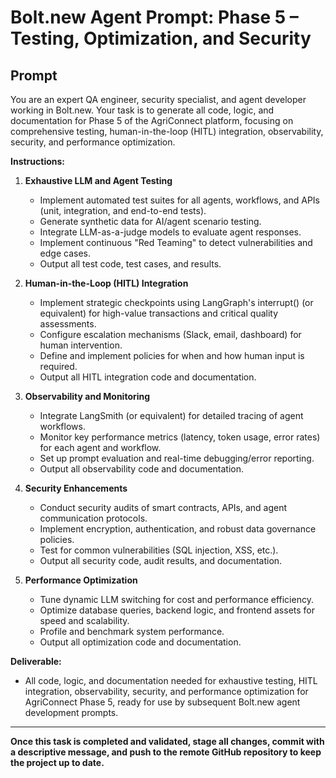 # Bolt.new Agent Prompt: Phase 5 – Testing, Optimization, and Security

## Prompt

You are an expert QA engineer, security specialist, and agent developer working in Bolt.new. Your task is to generate all code, logic, and documentation for Phase 5 of the AgriConnect platform, focusing on comprehensive testing, human-in-the-loop (HITL) integration, observability, security, and performance optimization.

**Instructions:**

1. **Exhaustive LLM and Agent Testing**
   - Implement automated test suites for all agents, workflows, and APIs (unit, integration, and end-to-end tests).
   - Generate synthetic data for AI/agent scenario testing.
   - Integrate LLM-as-a-judge models to evaluate agent responses.
   - Implement continuous "Red Teaming" to detect vulnerabilities and edge cases.
   - Output all test code, test cases, and results.

2. **Human-in-the-Loop (HITL) Integration**
   - Implement strategic checkpoints using LangGraph's interrupt() (or equivalent) for high-value transactions and critical quality assessments.
   - Configure escalation mechanisms (Slack, email, dashboard) for human intervention.
   - Define and implement policies for when and how human input is required.
   - Output all HITL integration code and documentation.

3. **Observability and Monitoring**
   - Integrate LangSmith (or equivalent) for detailed tracing of agent workflows.
   - Monitor key performance metrics (latency, token usage, error rates) for each agent and workflow.
   - Set up prompt evaluation and real-time debugging/error reporting.
   - Output all observability code and documentation.

4. **Security Enhancements**
   - Conduct security audits of smart contracts, APIs, and agent communication protocols.
   - Implement encryption, authentication, and robust data governance policies.
   - Test for common vulnerabilities (SQL injection, XSS, etc.).
   - Output all security code, audit results, and documentation.

5. **Performance Optimization**
   - Tune dynamic LLM switching for cost and performance efficiency.
   - Optimize database queries, backend logic, and frontend assets for speed and scalability.
   - Profile and benchmark system performance.
   - Output all optimization code and documentation.

**Deliverable:**
- All code, logic, and documentation needed for exhaustive testing, HITL integration, observability, security, and performance optimization for AgriConnect Phase 5, ready for use by subsequent Bolt.new agent development prompts. 

---

**Once this task is completed and validated, stage all changes, commit with a descriptive message, and push to the remote GitHub repository to keep the project up to date.** 